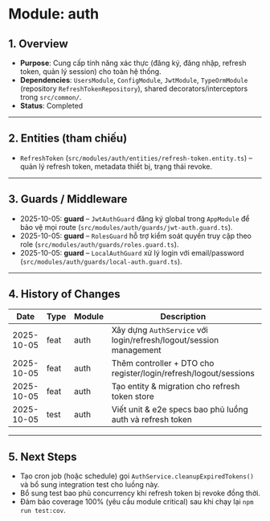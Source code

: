 # Module: auth

## 1. Overview

- **Purpose**: Cung cấp tính năng xác thực (đăng ký, đăng nhập, refresh token, quản lý session) cho toàn hệ thống.
- **Dependencies**: `UsersModule`, `ConfigModule`, `JwtModule`, `TypeOrmModule` (repository `RefreshTokenRepository`), shared decorators/interceptors trong `src/common/`.
- **Status**: Completed

---

## 2. Entities (tham chiếu)

- `RefreshToken` (`src/modules/auth/entities/refresh-token.entity.ts`) – quản lý refresh token, metadata thiết bị, trạng thái revoke.

---

## 3. Guards / Middleware

- 2025-10-05: **guard** – `JwtAuthGuard` đăng ký global trong `AppModule` để bảo vệ mọi route (`src/modules/auth/guards/jwt-auth.guard.ts`).
- 2025-10-05: **guard** – `RolesGuard` hỗ trợ kiểm soát quyền truy cập theo role (`src/modules/auth/guards/roles.guard.ts`).
- 2025-10-05: **guard** – `LocalAuthGuard` xử lý login với email/password (`src/modules/auth/guards/local-auth.guard.ts`).

---

## 4. History of Changes

| Date       | Type | Module | Description                                                        | File(s)                                                   |
| ---------- | ---- | ------ | ------------------------------------------------------------------ | --------------------------------------------------------- |
| 2025-10-05 | feat | auth   | Xây dựng `AuthService` với login/refresh/logout/session management | `src/modules/auth/auth.service.ts`, `repositories/*.ts`   |
| 2025-10-05 | feat | auth   | Thêm controller + DTO cho register/login/refresh/logout/sessions   | `src/modules/auth/auth.controller.ts`, `dto/*.ts`         |
| 2025-10-05 | feat | auth   | Tạo entity & migration cho refresh token store                     | `entities/refresh-token.entity.ts`, `1759400000000-*.ts`  |
| 2025-10-05 | test | auth   | Viết unit & e2e specs bao phủ luồng auth và refresh token          | `auth.service.spec.ts`, `auth.controller.spec.ts`, `test/` |

---

## 5. Next Steps

- Tạo cron job (hoặc schedule) gọi `AuthService.cleanupExpiredTokens()` và bổ sung integration test cho luồng này.
- Bổ sung test bao phủ concurrency khi refresh token bị revoke đồng thời.
- Đảm bảo coverage 100% (yêu cầu module critical) sau khi chạy lại `npm run test:cov`.

